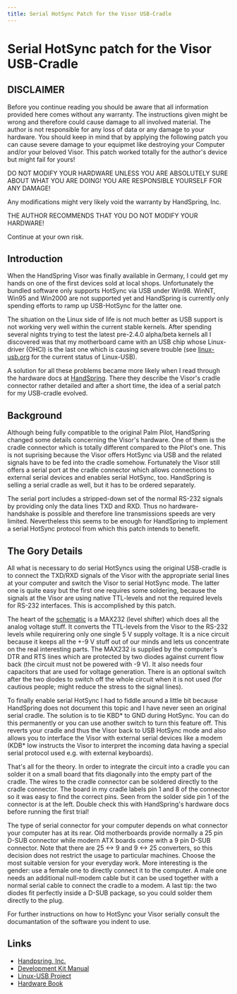 ```yaml
---
title: Serial HotSync Patch for the Visor USB-Cradle
---
```


# Serial HotSync patch for the Visor USB-Cradle #

## DISCLAIMER ##
Before you continue reading you should be aware that all information provided here comes without any warranty. The instructions given might be wrong and therefore could cause damage to all involved material. The author is not responsible for any loss of data or any damage to your hardware. You should keep in mind that by applying the following patch you can cause severe damage to your equipmet like destroying your Computer and/or your beloved Visor. This patch worked totally for the author's device but might fail for yours!

DO NOT MODIFY YOUR HARDWARE UNLESS YOU ARE ABSOLUTELY SURE ABOUT WHAT YOU ARE DOING! YOU ARE RESPONSIBLE YOURSELF FOR ANY DAMAGE!

Any modifications might very likely void the warranty by HandSpring, Inc.

THE AUTHOR RECOMMENDS THAT YOU DO NOT MODIFY YOUR HARDWARE!

Continue at your own risk. 

## Introduction ##
When the HandSpring Visor was finally available in Germany, I could get my hands on one of the first devices sold at local shops. Unfortunately the bundled software only supports HotSync via USB under Win98. WinNT, Win95 and Win2000 are not supported yet and HandSpring is currently only spending efforts to ramp up USB-HotSync for the latter one.

The situation on the Linux side of life is not much better as USB support is not working very well within the current stable kernels. After spending several nights trying to test the latest pre-2.4.0 alpha/beta kernels all I discovered was that my motherboard came with an USB chip whose Linux-driver (OHCI) is the last one which is causing severe trouble (see [linux-usb.org](http://www.linux-usb.org/)  for the current status of Linux-USB).

A solution for all these problems became more likely when I read through the hardware docs at [HandSpring](http://www.handspring.com/). There they describe the Visor's cradle connector rather detailed and after a short time, the idea of a serial patch for my USB-cradle evolved.

## Background ##
 Although being fully compatible to the original Palm Pilot, HandSpring changed some details concerning the Visor's hardware. One of them is the cradle connector which is totally different compared to the Pilot's one. This is not suprising because the Visor offers HotSync via USB and the related signals have to be fed into the cradle somehow. Fortunately the Visor still offers a serial port at the cradle connector which allows connections to external serial devices and enables serial HotSync, too. HandSpring is selling a serial cradle as well, but it has to be ordered separately.

The serial port includes a stripped-down set of the normal  RS-232 signals by providing only the data lines TXD and RXD. Thus no hardware-handshake is possible and therefore line transmissions speeds are very limited. Nevertheless this seems to be enough for HandSpring to implement a serial HotSync protocol from which  this patch intends to benefit.

## The Gory Details ##
All what is necessary to do serial HotSyncs using the original USB-cradle is to connect the TXD/RXD signals of the Visor with the appropriate serial lines at your computer and switch the Visor to serial HotSync mode. The latter one is quite easy but the first one requires some soldering, because the signals at the Visor are using native TTL-levels and not the required levels for RS-232 interfaces. This is accomplished by this patch.

The heart of the [schematic](visor/schematic.pdf)  is a MAX232 (level shifter) which does all the analog voltage stuff. It converts the TTL-levels from the Visor to the RS-232 levels while requirering only one single 5 V supply voltage. It is a nice circuit because it keeps all the +-9 V stuff out of our minds and lets us concentrate on the real interesting parts. The MAX232 is supplied by the computer's DTR and RTS lines which are protected by two diodes against current flow back (the circuit must not be powered with -9 V). It also needs four capacitors that are used for voltage generation. There is an optional switch after the two diodes to switch off the whole circuit when it is not used (for cautious people; might reduce the stress to the signal lines).

To finally enable serial HotSync I had to fiddle around a little bit because HandSpring does not document this topic and I have never seen an original serial cradle. The solution is to tie KBD* to GND during HotSync. You can do this permanently or you can use another switch to turn this feature off. This reverts your cradle and thus the Visor back to USB HotSync mode and also allows you to interface the Visor with external serial devices like a modem (KDB* low instructs the Visor to interpret the incoming data having a special serial protocol used e.g. with external keyboards).

That's all for the theory. In order to integrate the circuit into a cradle you can solder it on a small board that fits diagonally into the empty part of the cradle. The wires to the cradle connector can be soldered directly to the cradle connector. The board in my cradle labels pin 1 and 8 of the connector so it was easy to find the correct pins. Seen from the solder side pin 1 of the connector is at the left. Double check this with HandSpring's hardware docs before running the first trial!

The type of serial connector for your computer depends on what connector your computer has at its rear. Old motherboards provide normally a 25 pin D-SUB connector while modern ATX boards come with a 9 pin D-SUB connector. Note that there are 25 <-> 9 and 9 <-> 25 converters, so this decision does not restrict the usage to particular machines. Choose the most suitable version for your everyday work. More interesting is the gender: use a female one to directly connect it to the computer. A male one needs an additional null-modem cable but it can be used together with a normal serial cable to connect the cradle to a modem.
A last tip: the two diodes fit perfectly inside a D-SUB package, so you could solder them directly to the plug.

For further instructions on how to HotSync your Visor serially consult the documantation of the software you indent to use.

## Links ##
- [Handpsring, Inc.](http://www.handspring.com/)
- [Development Kit Manual](http://www.handspring.com/developers/developers_kit.asp)
- [Linux-USB Project](http://www.linux-usb.org/)
- [Hardware Book](http://www.hardwarebook.net/)
